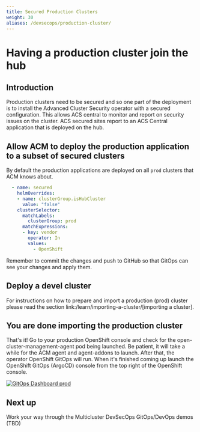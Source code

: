 ```yaml
---
title: Secured Production Clusters
weight: 30
aliases: /devsecops/production-cluster/
---
```


# Having a production cluster join the hub

## Introduction

Production clusters need to be secured and so one part of the deployment is to install the Advanced Cluster Security operator with a secured configuration. This allows ACS central to monitor and report on security issues on the cluster. ACS secured sites report to an ACS Central application that is deployed on the hub.

## Allow ACM to deploy the production application to a subset of secured clusters

By default the production applications are deployed on all `prod` clusters that ACM knows about.

```yaml
  - name: secured
    helmOverrides:
    - name: clusterGroup.isHubCluster
      value: "false"
    clusterSelector:
      matchLabels:
        clusterGroup: prod
      matchExpressions:
      - key: vendor
        operator: In
        values:
          - OpenShift
```

Remember to commit the changes and push to GitHub so that GitOps can see
your changes and apply them.

## Deploy a devel cluster

For instructions on how to prepare and import a production (prod) cluster please read the section link:/learn/importing-a-cluster/[importing a cluster].

## You are done importing the production cluster

That's it! Go to your production OpenShift console and check for the open-cluster-management-agent pod being launched. Be patient, it will take a while for the ACM agent and agent-addons to launch. After that, the operator OpenShift GitOps will run. When it's finished coming up launch the OpenShift GitOps (ArgoCD) console from the top right of the OpenShift console.

[![GitOps Dashboard prod](/images/devsecops/gitops-secured-cluster.png)](/images/devsecops/gitops-secured-cluster.png)

## Next up

Work your way through the Multicluster DevSecOps GitOps/DevOps demos (TBD)
